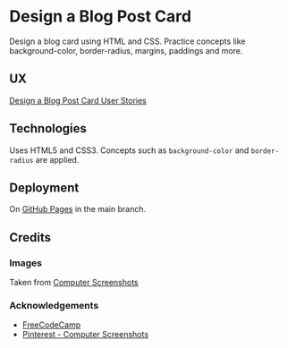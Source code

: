 # Design a Blog Post Card

Design a blog card using HTML and CSS.  Practice concepts like background-color, border-radius, margins, paddings and more.

## UX

[Design a Blog Post Card User Stories](https://www.freecodecamp.org/learn/full-stack-developer/lab-blog-post-card/lab-blog-post-card)

## Technologies

Uses HTML5 and CSS3.  Concepts such as `background-color` and `border-radius` are applied.

## Deployment

On [GitHub Pages](https://derektypist.github.io/design-a-blog-post-card) in the main branch.

## Credits

### Images

Taken from [Computer Screenshots](https://uk.pinterest.com/derekthesec/computer-screeenshots)

### Acknowledgements

- [FreeCodeCamp](https://www.freecodecamp.org)
- [Pinterest - Computer Screenshots](https://uk.pinterest.com/derekthesec/computer-screenshots)


